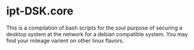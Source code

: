 # ipt-DSK.core
This is a compilation of bash scripts for the soul purpose of securing a desktop system at the network for a debian compatible system. You may find your mileage varient on other linux flavors.
